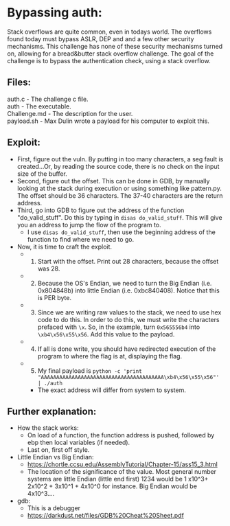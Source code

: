 # Bypassing auth:
Stack overflows are quite common, even in todays world. The overflows found today must bypass ASLR, DEP and and a few other security mechanisms. This challenge has none of these security mechanisms turned on, allowing for a bread&butter stack overflow challenge. The goal of the challenge is to bypass the authentication check, using a stack overflow.

## Files:
auth.c - The challenge c file.  
auth - The executable.  
Challenge.md - The description for the user.  
payload.sh - Max Dulin wrote a payload for his computer to exploit this.  

## Exploit:
- First, figure out the vuln. By putting in too many characters, a seg fault is created...Or, by reading the source code, there is no check on the input size of the buffer.
- Second, figure out the offset. This can be done in GDB, by manually looking at the stack during execution or using something like pattern.py. The offset should be 36 characters. The 37-40 characters are the return address.
- Third, go into GDB to figure out the address of the function "do_valid_stuff". Do this by typing in `disas do_valid_stuff`. This will give you an address to jump the flow of the program to.
    - I use `disas do_valid_stuff`, then use the beginning address of the function to find where we need to go.
- Now, it is time to craft the exploit.
    - 1. Start with the offset. Print out 28 characters, because the offset was 28.
    - 2. Because the OS's Endian, we need to turn the Big Endian (i.e. 0x804848b) into little Endian (i.e. 0xbc840408). Notice that this is PER byte. 
    - 3. Since we are writing raw values to the stack, we need to use hex code to do this. In order to do this, we must write the characters prefaced with `\x`. So, in the example, turn `0x565556b4` into `\xb4\x56\x55\x56`. Add this value to the payload.
    - 4. If all is done write, you should have redirected execution of the program to where the flag is at, displaying the flag.
    - 5. My final payload is `python -c 'print "AAAAAAAAAAAAAAAAAAAAAAAAAAAAAAAAAAAAAAAA\xb4\x56\x55\x56"' | ./auth`
		- The exact address will differ from system to system.
## Further explanation:
- How the stack works:
    - On load of a function, the function address is pushed, followed by ebp then local variables (if needed).
    - Last on, first off style.
- Little Endian vs Big Endian:
    - https://chortle.ccsu.edu/AssemblyTutorial/Chapter-15/ass15_3.html
    - The location of the significance of the value. Most general number systems are little Endian (little end first) 1234 would be 1 x10^3+ 2x10^2 + 3x10^1 + 4x10^0 for instance. Big Endian would be 4x10^3....
- gdb:
    - This is a debugger
    - https://darkdust.net/files/GDB%20Cheat%20Sheet.pdf
